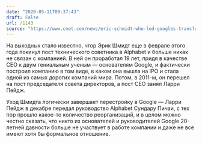 ```yaml
---
date: "2020-05-11T09:37:43"
draft: False
url: /1143
source: "https://www.cnet.com/news/eric-schmidt-who-led-googles-transformation-into-a-tech-giant-has-left-the-company/"
---
```


На выходных стало известно, чтор Эрик Шмидт еще в феврале этого года покинул пост технического советника в Alphabet и больше никак не связан с компанией. В ней он проработал 19 лет, придя в качестве CEO к двум гениальным ученым — основателям Google, и фактически построил компанию в том виде, в каком она вышла на IPO и стала одной из самых дорогих компаний мира. Потом, в 2011-м, он перешел на пост председателя совета директоров, а пост CEO занял Ларри Пейдж.

Уход Шмидта логически завершает перестройку в Google — Ларри Пейдж в декабре передал руководство Alphabet Сундару Пичаи, с тех пор прошло какое-то количество реорганизаций, и в целом можно честно сказать, что никто из основателей и руководителей Google 20-летней давности больше не участвует в работе компании и даже не все имеют хотя бы формальное отношение.
